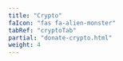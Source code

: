 ```yaml
---
title: "Crypto"
faIcon: "fas fa-alien-monster"
tabRef: "cryptoTab"
partial: "donate-crypto.html"
weight: 4
---
```

